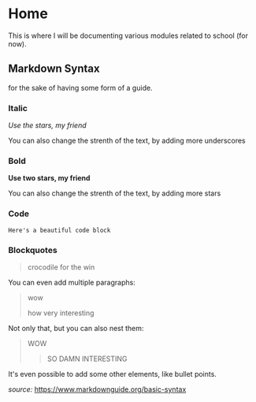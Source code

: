 # Home
This is where I will be documenting various modules related to school (for now).

## Markdown Syntax
for the sake of having some form of a guide.

### Italic
*Use the stars, my friend*

You can also change the strenth of the text, by adding more underscores
### Bold
**Use two stars, my friend**

You can also change the strenth of the text, by adding more stars

### Code
```
Here's a beautiful code block
```
### Blockquotes
> crocodile for the win

You can even add multiple paragraphs:
> wow
>
> how very interesting

Not only that, but you can also nest them:
> WOW
>
>> SO DAMN INTERESTING

It's even possible to add some other elements, like bullet points.

*source:* <https://www.markdownguide.org/basic-syntax>